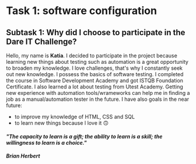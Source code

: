 # Task 1: software configuration #
## Subtask 1: Why did I choose to participate in the Dare IT Challenge? ##

Hello, my name is **Katia**. 
I decided to participate in the project because learning new things about testing such as automation is a great opportunity to broaden my knowledge.
I love challenges, that's why I constantly seek out new knowledge. I possess the basics of software testing. I completed the course in Software Development Academy and got ISTQB Foundation Certificate. 
I also learned a lot about testing from  Utest Academy.
Getting new experience with automation tools/wrameworks can help me in finding a job as a manual/automation tester in the future. 
I have also goals in the near future:
 - to improve my knowledge of HTML, CSS and SQL 
 - to learn new things because I love it 🙃


#### *"The capacity to learn is a gift; the ability to learn is a skill; the willingness to learn is a choice."* ####
#### *Brian Herbert* ####